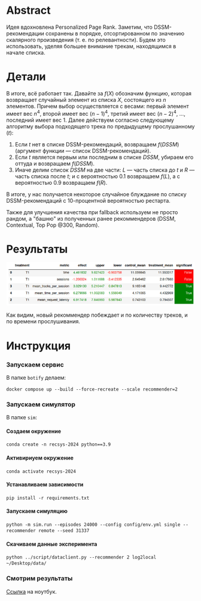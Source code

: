 # Abstract

Идея вдохновлена Personalized Page Rank. Заметим, что DSSM-рекомендации сохранены в порядке, отсортированном по значению скалярного произведения (т. е. по релевантности). Будем это использовать, уделяя большее внимание трекам, находящимся в начале списка.

# Детали

В итоге, всё работает так. Давайте за $f(X)$ обозначим функцию, которая возвращает случайный элемент из списка $X$, состоящего из $n$ элементов. Причем выбор осуществляется с весами: первый элемент имеет вес $n^4$, второй имеет вес $(n - 1)^4$, третий имеет вес $(n - 2)^4$, ..., последний имеет вес $1$. Далее действуем согласно следующему алгоритму выбора подходящего трека по предыдущему прослушанному ($t$):

1. Если $t$ нет в списке DSSM-рекомендаций, возвращаем $f(DSSM)$ (аргумент функции &mdash; список DSSM-рекомендаций).
1. Если $t$ является первым или последним в списке $DSSM$, убираем его оттуда и возвращаем $f(DSSM)$.
1. Иначе делим список $DSSM$ на две части: $L$ &mdash; часть списка до $t$ и $R$ &mdash; часть списка после $t$; и с вероятностью $0.1$ возвращаем $f(L)$, а с вероятностью $0.9$ возвращаем $f(R)$.

В итоге, у нас получается некоторое случайное блуждание по списку DSSM-рекомендаций с 10-процентной вероятностью рестарта.

Также для улучшения качества при fallback используем не просто рандом, а "башню" из полученных ранее рекоммендеров (DSSM, Contextual, Top Pop @300, Random).

# Результаты

![stats](./stats.jpg)

Как видим, новый рекоммендер побеждает и по количеству треков, и по времени прослушивания.

# Инструкция

### Запускаем сервис

В папке `botify` делаем:

```shell
docker compose up --build --force-recreate --scale recommender=2
```

### Запускаем симулятор

В папке `sim`:

#### Создаем окружение

```shell
conda create -n recsys-2024 python==3.9
```

#### Активириуем окружение

```shell
conda activate recsys-2024
```

#### Устанавливаем зависимости

```shell
pip install -r requirements.txt
```

#### Запускаем симуляцию

```shell
python -m sim.run --episodes 24000 --config config/env.yml single --recommender remote --seed 31337
```

#### Скачиваем данные эксперимента

```shell
python ../script/dataclient.py --recommender 2 log2local ~/Desktop/data/
```

### Смотрим результаты

[Ссылка](./results.ipynb) на ноутбук.
